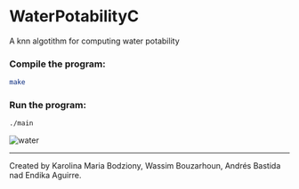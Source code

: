 # WaterPotabilityC
A knn algotithm for computing water potability

### Compile the program:

```bash
make
```

### Run the program:

```bash
./main
```


 
![water](water.png)

----
Created by  Karolina Maria Bodziony, Wassim Bouzarhoun, Andrés Bastida nad Endika Aguirre.